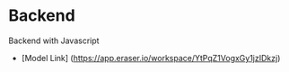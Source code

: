 # Backend
Backend with Javascript
- [Model Link] (https://app.eraser.io/workspace/YtPqZ1VogxGy1jzIDkzj)